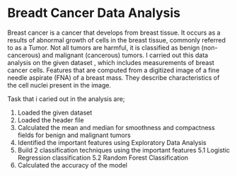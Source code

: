# Breadt Cancer Data Analysis
Breast cancer is a cancer that develops from breast tissue. It occurs as a results of abnormal growth of cells in the breast tissue, commonly referred to as a Tumor. Not all tumors are harmful, it is classified as benign (non-cancerous) and malignant (cancerous) tumors. I carried out this data analysis on the given dataset , which includes measurements of breast cancer cells. Features that are computed from a digitized image of a fine needle aspirate (FNA) of a breast mass. They describe characteristics of the cell nuclei present in the image.

Task that i caried out in the analysis are;
1. Loaded the given dataset
2. Loaded the header file
3. Calculated the mean and median for smoothness and compactness fields for benign and malignant tumors
4. Identified the important features using Exploratory Data Analysis
5. Build 2 classification techniques using the important features
  5.1 Logistic Regression classification
  5.2 Random Forest Classification
6. Calculated the accuracy of the model 
